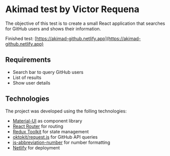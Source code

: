 # Akimad test by Victor Requena
The objective of this test is to create a small React application that searches for GitHub users and shows their information.  

Finished test: [https://akimad-github.netlify.app](https://akimad-github.netlify.app)

## Requirements
- Search bar to query GitHub users
- List of results
- Show user details

## Technologies
The project was developed using the folling technologies:
- [Material-UI](https://material-ui.com) as component library
- [React Router](https://reactrouter.com) for routing
- [Redux Toolkit](https://redux-toolkit.js.org) for state management
- [oktokit/request.js](https://github.com/octokit/request.js) for GitHub API queries
- [js-abbreviation-number](https://www.npmjs.com/package/js-abbreviation-number) for number formatting
- [Netlify](https://www.netlify.com) for deployment
